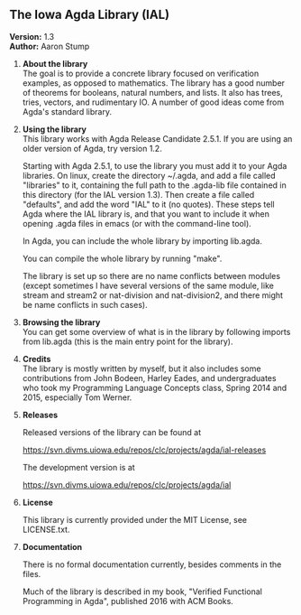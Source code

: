 ## The Iowa Agda Library (IAL)

**Version:** 1.3  
**Author:** Aaron Stump

1. **About the library**  
   The goal is to provide a concrete library focused on verification
   examples, as opposed to mathematics.  The library has a good number
   of theorems for booleans, natural numbers, and lists.  It also has
   trees, tries, vectors, and rudimentary IO.  A number of good ideas
   come from Agda's standard library.

2. **Using the library**  
   This library works with Agda Release Candidate 2.5.1.  If you are
   using an older version of Agda, try version 1.2.

   Starting with Agda 2.5.1, to use the library you must add it to your
   Agda libraries.  On linux, create the directory ~/.agda, and add a file
   called "libraries" to it, containing the full path to the .agda-lib file
   contained in this directory (for the IAL version 1.3).  Then create
   a file called "defaults", and add the word "IAL" to it (no quotes).
   These steps tell Agda where the IAL library is, and that you want to
   include it when opening .agda files in emacs (or with the command-line
   tool).

   In Agda, you can include the whole library by importing lib.agda.  

   You can compile the whole library by running "make".

   The library is set up so there are no name conflicts between modules
   (except sometimes I have several versions of the same module, like
   stream and stream2 or nat-division and nat-division2, and there might
   be name conflicts in such cases).

3. **Browsing the library**  
   You can get some overview of what is in the library by following
   imports from lib.agda (this is the main entry point for the library).

4. **Credits**  
   The library is mostly written by myself, but it also includes some
   contributions from John Bodeen, Harley Eades, and undergraduates who
   took my Programming Language Concepts class, Spring 2014 and 2015,
   especially Tom Werner.

5. **Releases**

   Released versions of the library can be found at

   https://svn.divms.uiowa.edu/repos/clc/projects/agda/ial-releases

   The development version is at

   https://svn.divms.uiowa.edu/repos/clc/projects/agda/ial

6. **License**

   This library is currently provided under the MIT License, see LICENSE.txt.

7. **Documentation**

   There is no formal documentation currently, besides comments in the files.

   Much of the library is described in my book, "Verified Functional
   Programming in Agda", published 2016 with ACM Books.

